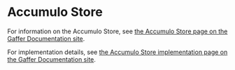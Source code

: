 # Accumulo Store

For information on the Accumulo Store, see [the Accumulo Store page on the Gaffer Documentation site](https://gchq.github.io/gaffer-doc/latest/reference/stores-guide/accumulo/).

For implementation details, see [the Accumulo Store implementation page on the Gaffer Documentation site](https://gchq.github.io/gaffer-doc/latest/dev/accumulo-dev/).